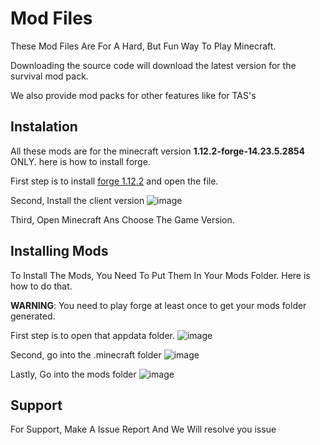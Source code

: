 # Mod Files
These Mod Files Are For A Hard, But Fun Way To Play Minecraft.

Downloading the source code will download the latest version for the survival mod pack.

We also provide mod packs for other features like for TAS's

## Instalation
All these mods are for the minecraft version **1.12.2-forge-14.23.5.2854** ONLY. here is how to install forge.

First step is to install [forge 1.12.2](http://files.minecraftforge.net/maven/net/minecraftforge/forge/index_1.12.2.html) and open the file.

Second, Install the client version
![image](https://cdn.discordapp.com/attachments/581326674126438410/802798738422104094/Screenshot_2021-01-24_011458.png)

Third, Open Minecraft Ans Choose The Game Version.

## Installing Mods
To Install The Mods, You Need To Put Them In Your Mods Folder. Here is how to do that.

**WARNING**: You need to play forge at least once to get your mods folder generated.

First step is to open that appdata folder.
![image](https://cdn.discordapp.com/attachments/581326674126438410/802799896418975754/unknown.png)

Second, go into the .minecraft folder
![image](https://cdn.discordapp.com/attachments/581326674126438410/802800304093134858/unknown.png)

Lastly, Go into the mods folder
![image](https://cdn.discordapp.com/attachments/581326674126438410/802800504509300767/unknown.png)

## Support
For Support, Make A Issue Report And We Will resolve you issue
